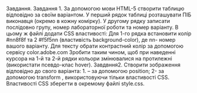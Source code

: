 Завдання.
Завдання 1.
За допомогою мови HTML-5 створити таблицю відповідно за своїм варіантом. У перший рядок таблиці розташувати ПІБ виконавця (окремо в кожну комірку). У другому рядку записати послідовно групу, номер лабораторної роботи та номер варіанту.
В цьому ж файлі додати CSS властивості:
Для 1-го рядка встановити колір #nn8f8f та 2 #f5f5nn (властивість background-color), де nn- номер вашого варіанту.
Для тексту обрати контрастний колір за допомогою сервісу color.adobe.com
 Зробити таким чином, щоб при наведенні курсора на 1-й та 2-й рядки кольори змінювалися на протилежні (використати псевдо-клас hover).
Завдвння2.
Створити зображення відповідно до свого варіанта: 1. – за допомогою position; 2- за допомогою transform , використовуючи тільки властивості CSS. Властивості CSS зберегти в окремому файлі style.css.

